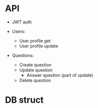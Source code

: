 # API
- JWT auth

- Users:
  - User profile get
  - User profile update

- Questions:
  - Create question
  - Update question
    - Answer question (part of update)
  - Delete question

# DB struct
